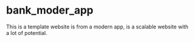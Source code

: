 # bank_moder_app
This is a template website is from a modern app, is a scalable website with a lot of potential.
